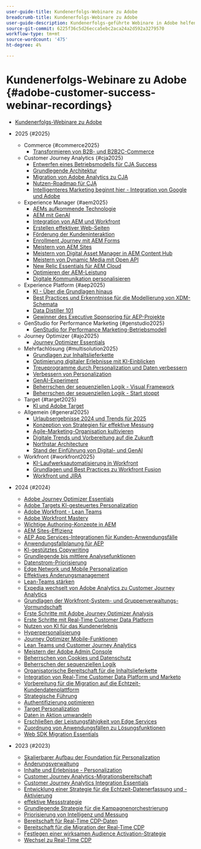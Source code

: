 ```yaml
---
user-guide-title: Kundenerfolgs-Webinare zu Adobe
breadcrumb-title: Kundenerfolgs-Webinare zu Adobe
user-guide-description: Kundenerfolgs-geführte Webinare in Adobe helfen Ihnen, Ihre Investition in Experience Cloud von Adobe zu optimieren. Wertvolle Erkenntnisse gewinnen, um den Wert zu maximieren und die Akzeptanz von Adobe-Lösungen zu steigern.
source-git-commit: 6225f36c5d26ecca5ebc2aca24a2d592a3279570
workflow-type: tm+mt
source-wordcount: '475'
ht-degree: 4%

---
```



# Kundenerfolgs-Webinare zu Adobe {#adobe-customer-success-webinar-recordings}

+ [Kundenerfolgs-Webinare zu Adobe](overview.md)
+ 2025 {#2025}
   + Commerce {#commerce2025}
      + [Transformieren von B2B- und B2B2C-Commerce](2025/transforming-b2b-commerce.md)
   + Customer Journey Analytics {#cja2025}
      + [Entwerfen eines Betriebsmodells für CJA Success](2025/cja-operating-model.md)
      + [Grundlegende Architektur](2025/cja-vision.md)
      + [Migration von Adobe Analytics zu CJA](2025/analytics-to-cja-migration.md)
      + [Nutzen-Roadmap für CJA](2025/roadmap-to-value-cja.md)
      + [Intelligenteres Marketing beginnt hier - Integration von Google und Adobe](2025/smarter-marketing-starts-here-integrating-google-and-adobe.md)
   + Experience Manager {#aem2025}
      + [AEMs aufkommende Technologie](2025/personalized-experiences-aem.md)
      + [AEM mit GenAI](2025/aem-genai.md)
      + [Integration von AEM und Workfront](2025/aem-workfront-integration.md)
      + [Erstellen effektiver Web-Seiten](2025/build-effective-web-pages.md)
      + [Förderung der Kundeninteraktion](2025/driving-customer-engagement.md)
      + [Enrollment Journey mit AEM Forms](2025/payer-enrollment-journey.md)
      + [Meistern von AEM Sites](2025/mastering-aem-sites.md)
      + [Meistern von Digital Asset Manager in AEM Content Hub](2025/mastering-dam-aem-content-hub.md)
      + [Meistern von Dynamic Media mit Open API](2025/dynamic-media-open-ai.md)
      + [New Relic Essentials für AEM Cloud](2025/new-relic-essentials-aem-cloud.md)
      + [Optimieren der AEM-Leistung](2025/optimize-aem-performance.md)
      + [Digitale Kommunikation personalisieren](2025/personalize-digital-communications.md)
   + Experience Platform {#aep2025}
      + [KI - Über die Grundlagen hinaus](2025/ai-beyond-basics.md)
      + [Best Practices und Erkenntnisse für die Modellierung von XDM-Schemata](2025/model-xdm-schemas.md)
      + [Data Distiller 101](2025/data-distiller-101.md)
      + [Gewinner des Executive Sponsoring für AEP-Projekte](2025/exec-sponsorship-aep-projects.md)
   + GenStudio for Performance Marketing {#genstudio2025}
      + [GenStudio for Performance Marketing-Betriebsmodell](2025/genstudio-for-performance-marketing-operating-model.md)
   + Journey Optimizer {#ajo2025}
      + [Journey Optimizer Essentials](2025/journey-optimizer-essentials.md)
   + Mehrfachlösung {#multisolution2025}
      + [Grundlagen zur Inhaltslieferkette](2025/content-supply-chain-basics.md)
      + [Optimierung digitaler Erlebnisse mit KI-Einblicken](2025/accelerating-digital-experience-optimization.md)
      + [Treueprogramme durch Personalization und Daten verbessern](2025/enhance-loyalty-programs.md)
      + [Verbessern von Personalization](2025/enhancing-personalization.md)
      + [GenAI-Experiment](2025/gen-ai-experimentation.md)
      + [Beherrschen der sequenziellen Logik - Visual Framework](2025/mastering-sequential-logic.md)
      + [Beherrschen der sequenziellen Logik - Start stoppt](2025/sequential-logic-start-stop.md)
   + Target {#target2025}
      + [KI und Adobe Target](2025/ai-adobe-target.md)
   + Allgemein {#general2025}
      + [Urlaubsergebnisse 2024 und Trends für 2025](2025/adobe-digital-insights.md)
      + [Konzeption von Strategien für effektive Messung](2025/impactful-insights.md)
      + [Agile-Marketing-Organisation kultivieren](2025/agile-marketing-organization.md)
      + [Digitale Trends und Vorbereitung auf die Zukunft](2025/digital-trends-preparing-future.md)
      + [Northstar Architecture](2025/northstar-architecture.md)
      + [Stand der Einführung von Digital- und GenAI](2025/state-of-digital-and-genai-adoption-webinar.md)
   + Workfront {#workfront2025}
      + [KI-Laufwerksautomatisierung in Workfront](2025/unlock-efficiency-ai-drive-automation-workfront.md)
      + [Grundlagen und Best Practices zu Workfront Fusion](2025/adobe-workfront-fusion-best-practices.md)
      + [Workfront und JIRA](2025/workfront-and-jira.md)

+ 2024 {#2024}
   + [Adobe Journey Optimizer Essentials](2024/ajo-essentials.md)
   + [Adobe Targets KI-gesteuertes Personalization](2024/ai-personalization.md)
   + [Adobe Workfront - Lean Teams](2024/workfront-lean-teams.md)
   + [Adobe Workfront Mastery](2024/workfront-mastery.md)
   + [Wichtige Authoring-Konzepte in AEM](2024/aem-authoring-concepts.md)
   + [AEM Sites-Effizienz](2024/aem-sites-efficiencies.md)
   + [AEP App Services-Integrationen für Kunden-Anwendungsfälle](2024/aep-apps-services-integrations.md)
   + [Anwendungsfallplanung für AEP](2024/aep-use-case-planning.md)
   + [KI-gestütztes Copywriting](2024/ai-copywriting.md)
   + [Grundlegende bis mittlere Analysefunktionen](2024/basic-to-intermediate-analysis-capabilities.md)
   + [Datenstrom-Priorisierung](2024/data-stream-prioritization.md)
   + [Edge Network und Mobile Personalization](2024/edge-network-mobile-personalization.md)
   + [Effektives Änderungsmanagement](2024/effective-change-management.md)
   + [Lean-Teams stärken](2024/empowering-lean-teams.md)
   + [Expedia wechselt von Adobe Analytics zu Customer Journey Analytics](2024/expedia-aa-to-cja.md)
   + [Grundlagen der Workfront-System- und Gruppenverwaltungs-Vormundschaft](2024/workfront-admin-guardianship.md)
   + [Erste Schritte mit Adobe Journey Optimizer Analysis](2024/getting-started-ajo-analysis.md)
   + [Erste Schritte mit Real-Time Customer Data Platform](2024/getting-started-rtcdp.md)
   + [Nutzen von KI für das Kundenerlebnis](2024/ai-customer-experience.md)
   + [Hyperpersonalisierung](2024/hyperpersonalization.md)
   + [Journey Optimizer Mobile-Funktionen](2024/journey-optimizer-mobile-capabilities.md)
   + [Lean Teams und Customer Journey Analytics](2024/lean-teams-cja.md)
   + [Meistern der Adobe Admin Console](2024/adobe-admin-console.md)
   + [Beherrschen von Cookies und Datenschutz](2024/mastering-cookies-data-privacy.md)
   + [Beherrschen der sequenziellen Logik](2024/sequential-logic.md)
   + [Organisatorische Bereitschaft für die Inhaltslieferkette](2024/organizational-readiness-content-supply-chain.md)
   + [Integration von Real-Time Customer Data Platform und Marketo](2024/aep-marketo-integration.md)
   + [Vorbereitung für die Migration auf die Echtzeit-Kundendatenplattform](2024/rtcdp-migration-readiness.md)
   + [Strategische Führung](2024/strategic-leadership.md)
   + [Authentifizierung optimieren](2024/streamline-authentication.md)
   + [Target Personalization](2024/target-personalization.md)
   + [Daten in Aktion umwandeln](2024/turning-data-into-action.md)
   + [Erschließen der Leistungsfähigkeit von Edge Services](2024/edge-delivery-services.md)
   + [Zuordnung von Anwendungsfällen zu Lösungsfunktionen](2024/use-case-mapping.md)
   + [Web SDK Migration Essentials](2024/web-sdk-migration.md)

+ 2023 {#2023}
   + [Skalierbarer Aufbau der Foundation für Personalization](2023/personalization-at-scale.md)
   + [Änderungsverwaltung](2023/change-management.md)
   + [Inhalte und Erlebnisse - Personalization](2023/content-experiences-personalization.md)
   + [Customer Journey Analytics-Migrationsbereitschaft](2023/cja-migration-readiness.md)
   + [Customer Journey Analytics Integration Essentials](2023/cja-integration-essentials.md)
   + [Entwicklung einer Strategie für die Echtzeit-Datenerfassung und -Aktivierung](2023/data-collection-activation-strategy.md)
   + [effektive Messstrategie](2023/measurement-strategy.md)
   + [Grundlegende Strategie für die Kampagnenorchestrierung](2023/foundational-strategy-campaign.md)
   + [Priorisierung von Intelligenz und Messung](2023/intelligence-and-measurement.md)
   + [Bereitschaft für Real-Time CDP-Daten](2023/rtcdp-migration-data-readiness.md)
   + [Bereitschaft für die Migration der Real-Time CDP](2023/rtcdp-migration-readiness.md)
   + [Festlegen einer wirksamen Audience Activation-Strategie](2023/audience-activation.md)
   + [Wechsel zu Real-Time CDP](2023/aam-to-rtcdp.md)
